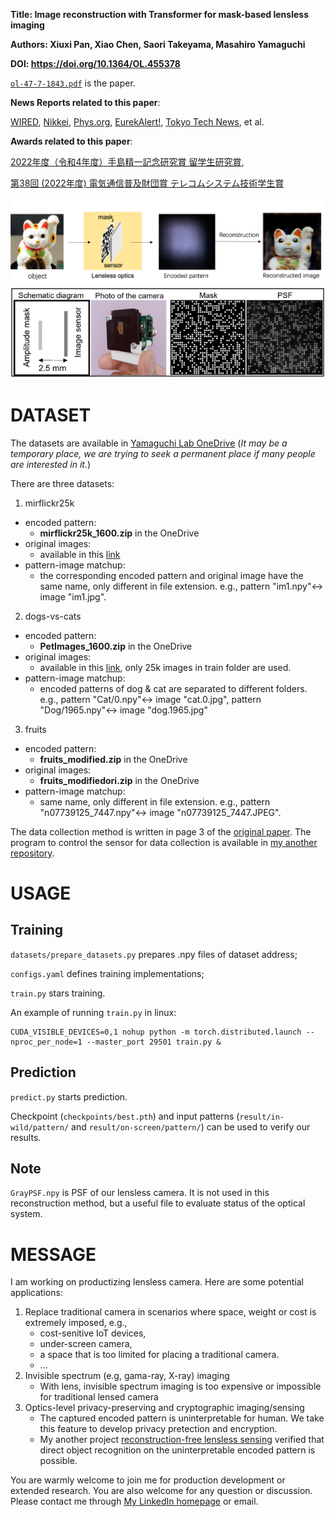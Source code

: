 
**Title: Image reconstruction with Transformer for mask-based lensless imaging**

**Authors: Xiuxi Pan, Xiao Chen, Saori Takeyama, Masahiro Yamaguchi**

**DOI: https://doi.org/10.1364/OL.455378**

[```ol-47-7-1843.pdf```](./ol-47-7-1843.pdf) is the paper.

**News Reports related to this paper**:

[WIRED](https://wired.jp/article/mask-based-lensless-imaging/),
[Nikkei](https://www.nikkei.com/article/DGXZQOUC12CUO0S2A510C2000000/),
[Phys.org](https://phys.org/news/2022-04-lensless-imaging-advanced-machine-image.html),
[EurekAlert!](https://www.eurekalert.org/news-releases/951125),
[Tokyo Tech News](https://www.titech.ac.jp/news/2022/063968), et al.

**Awards related to this paper**:

[2022年度（令和4年度）手島精一記念研究賞 留学生研究賞](https://www.titech.ac.jp/news/2023/066259),

[第38回 (2022年度) 電気通信普及財団賞 テレコムシステム技術学生賞](https://www.taf.or.jp/files/2061/1639009500.pdf)

![pipeline](./utils/diagram1.png)
![hardware for experiment](./utils/diagram2.png)

# DATASET
The datasets are available in [Yamaguchi Lab OneDrive](https://1drv.ms/u/s!AjbGbGU9gDA1gcB9wd16MYOoPicCIw?e=dlsrxx) (*It may be a temporary place, we are trying to seek a permanent place if many people are interested in it.*)

There are three datasets:
1. mirflickr25k
  - encoded pattern: 
    - **mirflickr25k_1600.zip** in the OneDrive
  - original images: 
    - available in this [link](https://www.kaggle.com/datasets/paulrohan2020/mirflickr25k?resource=download)
  - pattern-image matchup: 
    - the corresponding encoded pattern and original image have the same name, only different in file extension. e.g., pattern "im1.npy"<-> image "im1.jpg".
2. dogs-vs-cats
  - encoded pattern: 
    - **PetImages_1600.zip** in the OneDrive
  - original images: 
    - available in this [link](https://www.kaggle.com/competitions/dogs-vs-cats/data), only 25k images in train folder are used.
  - pattern-image matchup: 
    - encoded patterns of dog & cat are separated to different folders. e.g., pattern "Cat/0.npy"<-> image "cat.0.jpg", pattern "Dog/1965.npy"<-> image "dog.1965.jpg"
3. fruits
  - encoded pattern: 
    - **fruits_modified.zip** in the OneDrive
  - original images: 
    - **fruits_modifiedori.zip** in the OneDrive
  - pattern-image matchup: 
    - same name, only different in file extension. e.g., pattern "n07739125_7447.npy"<-> image "n07739125_7447.JPEG".


The data collection method is written in page 3 of the [original paper](https://github.com/BobPXX/Lensless_Imaging_Transformer/blob/main/ol-47-7-1843.pdf). The program to control the sensor for data collection is available in [my another repository](https://github.com/BobPXX/IDS_sensor_control).


# USAGE
## Training
```datasets/prepare_datasets.py``` prepares .npy files of dataset address;

```configs.yaml``` defines training implementations;

```train.py``` stars training.

An example of running ```train.py``` in linux: 
```
CUDA_VISIBLE_DEVICES=0,1 nohup python -m torch.distributed.launch --nproc_per_node=1 --master_port 29501 train.py &
```

## Prediction
```predict.py``` starts prediction.

Checkpoint (```checkpoints/best.pth```) and input patterns (```result/in-wild/pattern/``` and ```result/on-screen/pattern/```) can be used to verify our results.

## Note
```GrayPSF.npy``` is PSF of our lensless camera. It is not used in this reconstruction method, but a useful file to evaluate status of the optical system.

# MESSAGE
I am working on productizing lensless camera. Here are some potential applications:
1. Replace traditional camera in scenarios where space, weight or cost is extremely imposed, e.g., 
    - cost-senitive IoT devices, 
    - under-screen camera, 
    - a space that is too limited for placing a traditional camera.
    - ...
2. Invisible spectrum (e.g, gama-ray, X-ray) imaging
    - With lens, invisible spectrum imaging is too expensive or impossible for traditional lensed camera
3. Optics-level privacy-preserving and cryptographic imaging/sensing
    - The captured encoded pattern is uninterpretable for human. We take this feature to develop privacy pretection and encryption.
    - My another project [reconstruction-free lensless sensing](https://github.com/BobPXX/LLI_Transformer) verified that direct object recognition on the uninterpretable encoded pattern is possible.

You are warmly welcome to join me for production development or extended research. You are also welcome for any question or discussion. Please contact me through [My LinkedIn homepage](https://www.linkedin.com/in/xiuxi-pan-ph-d-aa8868222/) or email. 
